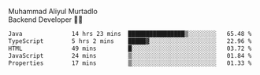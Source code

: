 Muhammad Aliyul Murtadlo
<br>
Backend Developer 👨‍💻
<br>
<!--START_SECTION:waka-->

```txt
Java              14 hrs 23 mins  ████████████████▒░░░░░░░░   65.48 %
TypeScript        5 hrs 2 mins    █████▓░░░░░░░░░░░░░░░░░░░   22.96 %
HTML              49 mins         █░░░░░░░░░░░░░░░░░░░░░░░░   03.72 %
JavaScript        24 mins         ▒░░░░░░░░░░░░░░░░░░░░░░░░   01.84 %
Properties        17 mins         ▒░░░░░░░░░░░░░░░░░░░░░░░░   01.33 %
```

<!--END_SECTION:waka-->
